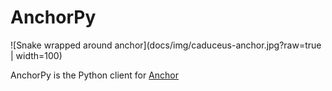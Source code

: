 # AnchorPy

![Snake wrapped around anchor](docs/img/caduceus-anchor.jpg?raw=true | width=100)

AnchorPy is the Python client for [Anchor](https://github.com/project-serum/anchor)
